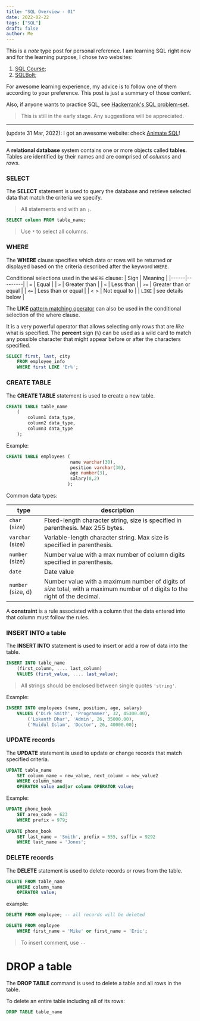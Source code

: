 ```yaml
---
title: "SQL Overview - 01"
date: 2022-02-22
tags: ["SQL"]
draft: false
author: Me
---
```


This is a *note* type post for personal reference.  I am learning SQL right now and for the learning purpose, I chose two websites:
1. [SQL Course](https://www.sqlcourse.com/);
2. [SQLBolt](https://sqlbolt.com/);

For awesome learning experience, my advice is to follow one of them according to your preference. This post is just a summary of those content.

Also, if anyone wants to practice SQL, see [Hackerrank's SQL problem-set](https://www.hackerrank.com/domains/sql).

> This is still in the early stage. Any suggestions will be appreciated.

- - -
(update 31 Mar, 2022): I got an awesome website: check [Animate SQL](https://animatesql.com/)!

- - -

A **relational database** system contains one or more objects called **tables**. Tables are identified by their names and are comprised of *columns* and *rows*.

### SELECT

The **SELECT** statement is used to query the database and retrieve selected data that match the criteria we specify.

> All statements end with an `;`.

```SQL
SELECT column FROM table_name;
```

> Use `*` to select all columns.

### WHERE

The **WHERE** clause specifies which data or rows will be returned or displayed based on the criteria described after the keyword `WHERE`.

Conditional selections used in the `WHERE` clause:
| Sign | Meaning |
|------|---------|
| `=` | Equal |
| `>` | Greater than |
| `<` | Less than |
| `>=` | Greater than or equal |
| `<=` | Less than or equal |
| `< >` | Not equal to |
| `LIKE` | see details below |

The **LIKE** <ins>pattern matching operator</ins> can also be used in the conditional selection of the where clause.

It is a very powerful operator that allows selecting only rows that are *like* what is specified. The **percent** sign (`%`) can be used as a wild card to match any possible character that might appear before or after the characters specified.

```SQL
SELECT first, last, city
    FROM employee_info
    WHERE first LIKE 'Er%';
```

### CREATE TABLE

The **CREATE TABLE** statement is used to create a new table.

```sql
CREATE TABLE table_name
    (
        column1 data_type,
        column2 data_type,
        column3 data_type
    );
```

Example:

```sql
CREATE TABLE employees (
                        name varchar(30),
                        position varchar(30),
                        age number(3),
                        salary(8,2)
                       );
```

Common data types:

| type | description |
|------|-------------|
| `char` (size) | Fixed-length character string, size is specified in parenthesis. Max 255 bytes. |
| `varchar` (size) | Variable-length character string. Max size is specified in parenthesis. |
| `number` (size) | Number value with a max number of column digits specified in parenthesis. |
| `date` | Date value |
| `number` (size, d) | Number value with a maximum number of digits of *size* total, with a maximum number of `d` digits to the right of the decimal. |

A **constraint** is a rule associated with a column that the data entered into that column must follow the rules. 

### INSERT INTO a table

The **INSERT INTO** statement is used to insert or add a row of data into the table.

```sql
INSERT INTO table_name
    (first_column, .... last_column)
    VALUES (first_value, .... last_value);
```

> All strings should be enclosed between single quotes `'string'`.

Example:

```SQL
INSERT INTO employees (name, position, age, salary)
    VALUES ('Dirk Smith', 'Programmer', 32, 45300.00),
        ('Lokanth Dhar', 'Admin', 26, 35000.00),
        ('Muidul Islam', 'Doctor', 26, 40000.00);
```

### UPDATE records

The **UPDATE** statement is used to update or change records that match specified criteria.

```SQL
UPDATE table_name
    SET column_name = new_value, next_column = new_value2
    WHERE column_name
    OPERATOR value and|or column OPERATOR value;
```

Example:

```sql
UPDATE phone_book
    SET area_code = 623
    WHERE prefix = 979;
    
UPDATE phone_book
    SET last_name = 'Smith', prefix = 555, suffix = 9292
    WHERE last_name = 'Jones';
```

### DELETE records

The **DELETE** statement is used to delete records or rows from the table.

```SQL
DELETE FROM table_name
    WHERE column_name
    OPERATOR value;
```

example:

```SQL
DELETE FROM employee; -- all records will be deleted

DELETE FROM employee
    WHERE first_name = 'Mike' or first_name = 'Eric';
```

> To insert comment, use `--`

# DROP a table

The **DROP TABLE** command is used to delete a table and all rows in the table.

To delete an entire table including all of its rows:

```SQL
DROP TABLE table_name
```
